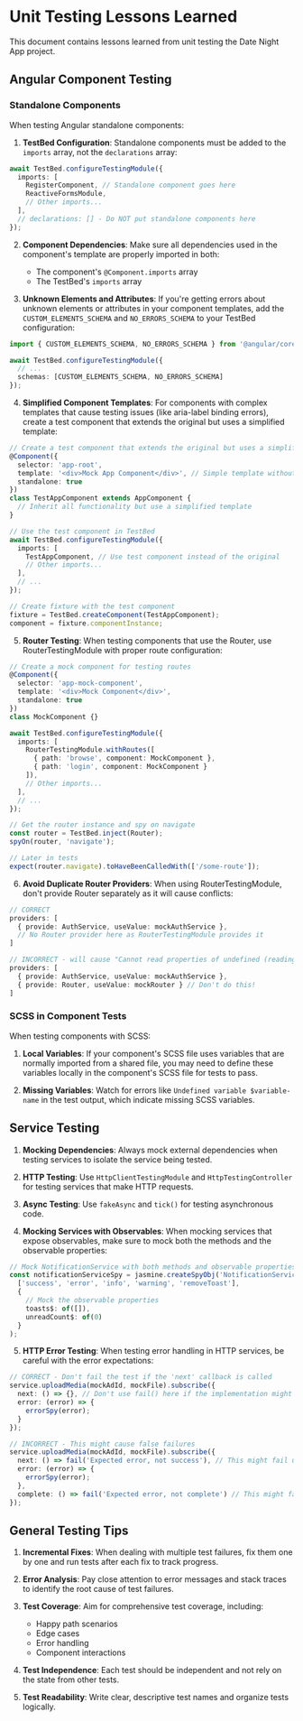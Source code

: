 # Unit Testing Lessons Learned

This document contains lessons learned from unit testing the Date Night App project.

## Angular Component Testing

### Standalone Components

When testing Angular standalone components:

1. **TestBed Configuration**: Standalone components must be added to the `imports` array, not the `declarations` array:

```typescript
await TestBed.configureTestingModule({
  imports: [
    RegisterComponent, // Standalone component goes here
    ReactiveFormsModule,
    // Other imports...
  ],
  // declarations: [] - Do NOT put standalone components here
});
```

2. **Component Dependencies**: Make sure all dependencies used in the component's template are properly imported in both:
   - The component's `@Component.imports` array
   - The TestBed's `imports` array

3. **Unknown Elements and Attributes**: If you're getting errors about unknown elements or attributes in your component templates, add the `CUSTOM_ELEMENTS_SCHEMA` and `NO_ERRORS_SCHEMA` to your TestBed configuration:

```typescript
import { CUSTOM_ELEMENTS_SCHEMA, NO_ERRORS_SCHEMA } from '@angular/core';

await TestBed.configureTestingModule({
  // ...
  schemas: [CUSTOM_ELEMENTS_SCHEMA, NO_ERRORS_SCHEMA]
});
```

4. **Simplified Component Templates**: For components with complex templates that cause testing issues (like aria-label binding errors), create a test component that extends the original but uses a simplified template:

```typescript
// Create a test component that extends the original but uses a simplified template
@Component({
  selector: 'app-root',
  template: '<div>Mock App Component</div>', // Simple template without problematic bindings
  standalone: true
})
class TestAppComponent extends AppComponent {
  // Inherit all functionality but use a simplified template
}

// Use the test component in TestBed
await TestBed.configureTestingModule({
  imports: [
    TestAppComponent, // Use test component instead of the original
    // Other imports...
  ],
  // ...
});

// Create fixture with the test component
fixture = TestBed.createComponent(TestAppComponent);
component = fixture.componentInstance;
```

5. **Router Testing**: When testing components that use the Router, use RouterTestingModule with proper route configuration:

```typescript
// Create a mock component for testing routes
@Component({
  selector: 'app-mock-component',
  template: '<div>Mock Component</div>',
  standalone: true
})
class MockComponent {}

await TestBed.configureTestingModule({
  imports: [
    RouterTestingModule.withRoutes([
      { path: 'browse', component: MockComponent },
      { path: 'login', component: MockComponent }
    ]),
    // Other imports...
  ],
  // ...
});

// Get the router instance and spy on navigate
const router = TestBed.inject(Router);
spyOn(router, 'navigate');

// Later in tests
expect(router.navigate).toHaveBeenCalledWith(['/some-route']);
```

6. **Avoid Duplicate Router Providers**: When using RouterTestingModule, don't provide Router separately as it will cause conflicts:

```typescript
// CORRECT
providers: [
  { provide: AuthService, useValue: mockAuthService },
  // No Router provider here as RouterTestingModule provides it
]

// INCORRECT - will cause "Cannot read properties of undefined (reading 'root')" error
providers: [
  { provide: AuthService, useValue: mockAuthService },
  { provide: Router, useValue: mockRouter } // Don't do this!
]
```

### SCSS in Component Tests

When testing components with SCSS:

1. **Local Variables**: If your component's SCSS file uses variables that are normally imported from a shared file, you may need to define these variables locally in the component's SCSS file for tests to pass.

2. **Missing Variables**: Watch for errors like `Undefined variable $variable-name` in the test output, which indicate missing SCSS variables.

## Service Testing

1. **Mocking Dependencies**: Always mock external dependencies when testing services to isolate the service being tested.

2. **HTTP Testing**: Use `HttpClientTestingModule` and `HttpTestingController` for testing services that make HTTP requests.

3. **Async Testing**: Use `fakeAsync` and `tick()` for testing asynchronous code.

4. **Mocking Services with Observables**: When mocking services that expose observables, make sure to mock both the methods and the observable properties:

```typescript
// Mock NotificationService with both methods and observable properties
const notificationServiceSpy = jasmine.createSpyObj('NotificationService', 
  ['success', 'error', 'info', 'warning', 'removeToast'],
  {
    // Mock the observable properties
    toasts$: of([]),
    unreadCount$: of(0)
  }
);
```

5. **HTTP Error Testing**: When testing error handling in HTTP services, be careful with the error expectations:

```typescript
// CORRECT - Don't fail the test if the 'next' callback is called
service.uploadMedia(mockAdId, mockFile).subscribe({
  next: () => {}, // Don't use fail() here if the implementation might call next
  error: (error) => {
    errorSpy(error);
  }
});

// INCORRECT - This might cause false failures
service.uploadMedia(mockAdId, mockFile).subscribe({
  next: () => fail('Expected error, not success'), // This might fail unexpectedly
  error: (error) => {
    errorSpy(error);
  },
  complete: () => fail('Expected error, not complete') // This might fail unexpectedly
});
```

## General Testing Tips

1. **Incremental Fixes**: When dealing with multiple test failures, fix them one by one and run tests after each fix to track progress.

2. **Error Analysis**: Pay close attention to error messages and stack traces to identify the root cause of test failures.

3. **Test Coverage**: Aim for comprehensive test coverage, including:
   - Happy path scenarios
   - Edge cases
   - Error handling
   - Component interactions

4. **Test Independence**: Each test should be independent and not rely on the state from other tests.

5. **Test Readability**: Write clear, descriptive test names and organize tests logically.